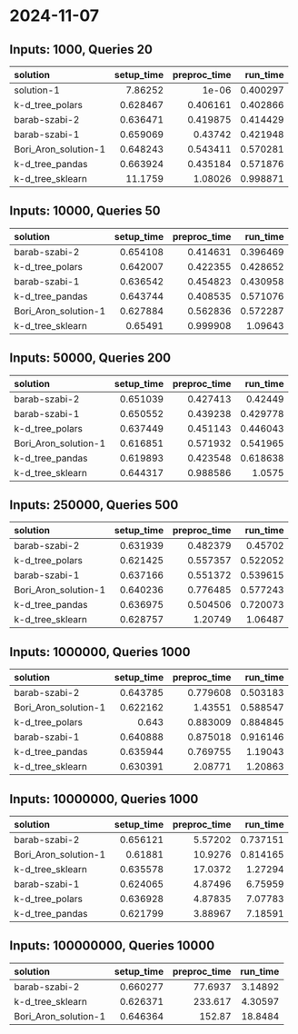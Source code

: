 # 2024-11-07

## Inputs: 1000, Queries 20

| solution             |   setup_time |   preproc_time |   run_time |
|:---------------------|-------------:|---------------:|-----------:|
| solution-1           |     7.86252  |       1e-06    |   0.400297 |
| k-d_tree_polars      |     0.628467 |       0.406161 |   0.402866 |
| barab-szabi-2        |     0.636471 |       0.419875 |   0.414429 |
| barab-szabi-1        |     0.659069 |       0.43742  |   0.421948 |
| Bori_Aron_solution-1 |     0.648243 |       0.543411 |   0.570281 |
| k-d_tree_pandas      |     0.663924 |       0.435184 |   0.571876 |
| k-d_tree_sklearn     |    11.1759   |       1.08026  |   0.998871 |

## Inputs: 10000, Queries 50

| solution             |   setup_time |   preproc_time |   run_time |
|:---------------------|-------------:|---------------:|-----------:|
| barab-szabi-2        |     0.654108 |       0.414631 |   0.396469 |
| k-d_tree_polars      |     0.642007 |       0.422355 |   0.428652 |
| barab-szabi-1        |     0.636542 |       0.454823 |   0.430958 |
| k-d_tree_pandas      |     0.643744 |       0.408535 |   0.571076 |
| Bori_Aron_solution-1 |     0.627884 |       0.562836 |   0.572287 |
| k-d_tree_sklearn     |     0.65491  |       0.999908 |   1.09643  |

## Inputs: 50000, Queries 200

| solution             |   setup_time |   preproc_time |   run_time |
|:---------------------|-------------:|---------------:|-----------:|
| barab-szabi-2        |     0.651039 |       0.427413 |   0.42449  |
| barab-szabi-1        |     0.650552 |       0.439238 |   0.429778 |
| k-d_tree_polars      |     0.637449 |       0.451143 |   0.446043 |
| Bori_Aron_solution-1 |     0.616851 |       0.571932 |   0.541965 |
| k-d_tree_pandas      |     0.619893 |       0.423548 |   0.618638 |
| k-d_tree_sklearn     |     0.644317 |       0.988586 |   1.0575   |

## Inputs: 250000, Queries 500

| solution             |   setup_time |   preproc_time |   run_time |
|:---------------------|-------------:|---------------:|-----------:|
| barab-szabi-2        |     0.631939 |       0.482379 |   0.45702  |
| k-d_tree_polars      |     0.621425 |       0.557357 |   0.522052 |
| barab-szabi-1        |     0.637166 |       0.551372 |   0.539615 |
| Bori_Aron_solution-1 |     0.640236 |       0.776485 |   0.577243 |
| k-d_tree_pandas      |     0.636975 |       0.504506 |   0.720073 |
| k-d_tree_sklearn     |     0.628757 |       1.20749  |   1.06487  |

## Inputs: 1000000, Queries 1000

| solution             |   setup_time |   preproc_time |   run_time |
|:---------------------|-------------:|---------------:|-----------:|
| barab-szabi-2        |     0.643785 |       0.779608 |   0.503183 |
| Bori_Aron_solution-1 |     0.622162 |       1.43551  |   0.588547 |
| k-d_tree_polars      |     0.643    |       0.883009 |   0.884845 |
| barab-szabi-1        |     0.640888 |       0.875018 |   0.916146 |
| k-d_tree_pandas      |     0.635944 |       0.769755 |   1.19043  |
| k-d_tree_sklearn     |     0.630391 |       2.08771  |   1.20863  |

## Inputs: 10000000, Queries 1000

| solution             |   setup_time |   preproc_time |   run_time |
|:---------------------|-------------:|---------------:|-----------:|
| barab-szabi-2        |     0.656121 |        5.57202 |   0.737151 |
| Bori_Aron_solution-1 |     0.61881  |       10.9276  |   0.814165 |
| k-d_tree_sklearn     |     0.635578 |       17.0372  |   1.27294  |
| barab-szabi-1        |     0.624065 |        4.87496 |   6.75959  |
| k-d_tree_polars      |     0.636928 |        4.87835 |   7.07783  |
| k-d_tree_pandas      |     0.621799 |        3.88967 |   7.18591  |

## Inputs: 100000000, Queries 10000

| solution             |   setup_time |   preproc_time |   run_time |
|:---------------------|-------------:|---------------:|-----------:|
| barab-szabi-2        |     0.660277 |        77.6937 |    3.14892 |
| k-d_tree_sklearn     |     0.626371 |       233.617  |    4.30597 |
| Bori_Aron_solution-1 |     0.646364 |       152.87   |   18.8484  |